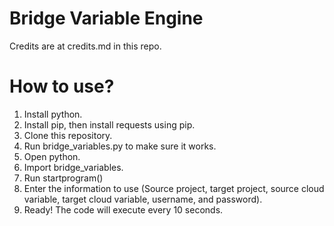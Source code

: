 # Bridge Variable Engine
Credits are at credits.md in this repo.
# How to use?
1. Install python.
2. Install pip, then install requests using pip.  
3. Clone this repository.
4. Run bridge_variables.py to make sure it works.
5. Open python.
6. Import bridge_variables.
7. Run startprogram()
8. Enter the information to use (Source project, target project, source cloud variable, target cloud variable, username, and password).
9. Ready! The code will execute every 10 seconds.  
